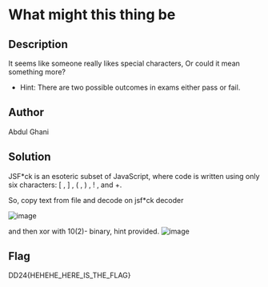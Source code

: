 # What might this thing be
## Description
It seems like someone really likes special characters, Or could it mean something more?
- Hint: There are two possible outcomes in exams either pass or fail.

## Author
Abdul Ghani
## Solution
JSF*ck is an esoteric subset of JavaScript, where code is written using only six characters: [ , ] , ( , ) , ! , and +.

So,
copy text from file and decode on jsf*ck decoder

![image](https://github.com/0xZainRaza/DevDay24-CTF-Writeups/assets/100063485/30959d79-0a20-4944-b261-8035ff8f21a7)

and then xor with 10(2)- binary, hint provided.
![image](https://github.com/0xZainRaza/DevDay24-CTF-Writeups/assets/100063485/599bf576-9288-4ea8-872f-7acf7a2b34fd)

## Flag
DD24{HEHEHE_HERE_IS_THE_FLAG}
